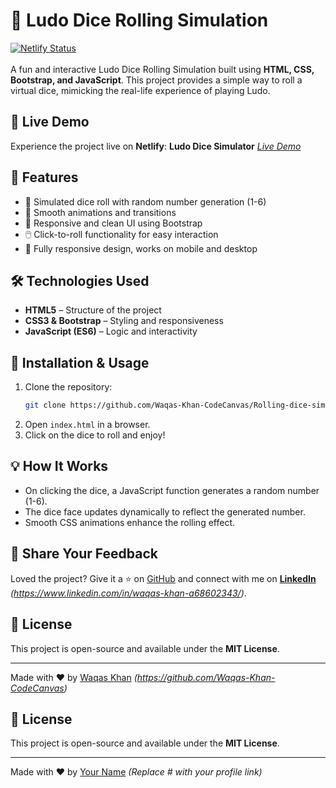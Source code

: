 
# 🎲 Ludo Dice Rolling Simulation

[![Netlify Status](https://api.netlify.com/api/v1/badges/0e68c1e0-4b6d-4f82-8198-20830cb72feb/deploy-status)](https://app.netlify.com/sites/dice-rolling-simulation/deploys)<br>
<br>
A fun and interactive Ludo Dice Rolling Simulation built using **HTML, CSS, Bootstrap, and JavaScript**. This project provides a simple way to roll a virtual dice, mimicking the real-life experience of playing Ludo.

## 🚀 Live Demo
Experience the project live on **Netlify**: **Ludo Dice Simulator** *<a href="https://dice-rolling-simulation.netlify.app/">Live Demo </a>*<br>

## 📌 Features
- 🎲 Simulated dice roll with random number generation (1-6)
- 🔄 Smooth animations and transitions
- 🎨 Responsive and clean UI using Bootstrap
- 🖱️ Click-to-roll functionality for easy interaction
- 📱 Fully responsive design, works on mobile and desktop



## 🛠️ Technologies Used
- **HTML5** – Structure of the project
- **CSS3 & Bootstrap** – Styling and responsiveness
- **JavaScript (ES6)** – Logic and interactivity

## 📂 Installation & Usage
1. Clone the repository:
   ```sh
   git clone https://github.com/Waqas-Khan-CodeCanvas/Rolling-dice-simulation.git
   ```
2. Open `index.html` in a browser.
3. Click on the dice to roll and enjoy!

## 💡 How It Works
- On clicking the dice, a JavaScript function generates a random number (1-6).
- The dice face updates dynamically to reflect the generated number.
- Smooth CSS animations enhance the rolling effect.

## 📢 Share Your Feedback
Loved the project? Give it a ⭐ on [GitHub](https://github.com/Waqas-Khan-CodeCanvas/Rolling-dice-simulation.git) and connect with me on **[LinkedIn](#)** *(https://www.linkedin.com/in/waqas-khan-a68602343/)*.

## 📝 License
This project is open-source and available under the **MIT License**.

---

Made with ❤️ by [Waqas Khan](#) *(https://github.com/Waqas-Khan-CodeCanvas)*





## 📝 License
This project is open-source and available under the **MIT License**.

---

Made with ❤️ by [Your Name](#) *(Replace # with your profile link)*



